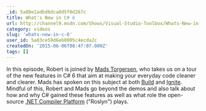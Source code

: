 ```yaml
---
_id: 5a88e1adbd6dca0d5f0d267c
title: What's New in C# 6
url: http://channel9.msdn.com/Shows/Visual-Studio-Toolbox/Whats-New-in-C-6
category: videos
slug: 'whats-new-in-c-6'
user_id: 5a83ce59d6eb0005c4ecda2c
createdOn: '2015-06-06T08:47:07.000Z'
tags: []
---
```


In this episode, Robert is joined by <a href="https://twitter.com/MadsTorgersen">Mads Torgersen</a>, who takes us on a tour of the new features in C# 6 that aim at making your everyday code cleaner and clearer. Mads has spoken on this subject at both <a href="http://channel9.msdn.com/Events/Build/2015/3-711">Build</a> and <a href="http://channel9.msdn.com/Events/Ignite/2015/BRK3700">Ignite</a>. Mindful of this, Robert and Mads go beyond the demos and also talk about how and why C# gained these features as well as what role the open-source <a href="https://github.com/dotnet/roslyn">.NET Compiler Platform</a> ("Roslyn") plays.
